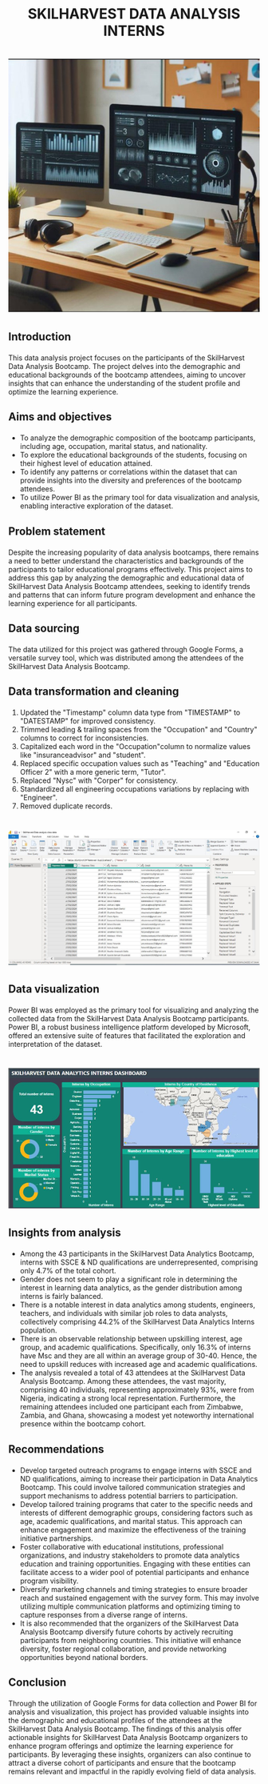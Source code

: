# <p align='center'/> SKILHARVEST DATA ANALYSIS INTERNS </p>
# <div align='center'/><img src='Images/Image1.jpg'></div>
## <p align='left'/> Introduction </p>
This data analysis project focuses on the participants of the SkilHarvest Data Analysis Bootcamp. The project delves into the demographic and educational backgrounds of the bootcamp attendees, aiming to uncover insights that can enhance the understanding of the student profile and optimize the learning experience.
## <p align='left'/> Aims and objectives </p>
- To analyze the demographic composition of the bootcamp participants, including age, occupation, marital status, and nationality.
- To explore the educational backgrounds of the students, focusing on their highest level of education attained.
- To identify any patterns or correlations within the dataset that can provide insights into the diversity and preferences of the bootcamp attendees.
- To utilize Power BI as the primary tool for data visualization and analysis, enabling interactive exploration of the dataset.
## <p align='left'/> Problem statement </p>
Despite the increasing popularity of data analysis bootcamps, there remains a need to better understand the characteristics and backgrounds of the participants to tailor educational programs effectively. This project aims to address this gap by analyzing the demographic and educational data of SkilHarvest Data Analysis Bootcamp attendees, seeking to identify trends and patterns that can inform future program development and enhance the learning experience for all participants.
## <p align='left'/> Data sourcing </p>
The data utilized for this project was gathered through Google Forms, a versatile survey tool, which was distributed among the attendees of the SkilHarvest Data Analysis Bootcamp.
## <p align='left'/> Data transformation and cleaning </p>
1. Updated the "Timestamp" column data type from "TIMESTAMP" to "DATESTAMP" for improved consistency.
2. Trimmed leading & trailing spaces from the "Occupation" and "Country" columns to correct for inconsistencies.
3. Capitalized each word in the "Occupation"column to normalize values like "insuranceadvisor" and "student".
4. Replaced specific occupation values such as "Teaching" and "Education Officer 2" with a more generic term, "Tutor".
5. Replaced "Nysc" with "Corper" for consistency.
6. Standardized all engineering occupations variations by replacing with "Engineer".
7. Removed duplicate records.
# <div align='center'/><img src='Images/Image2.JPG'></div>
## <p align='left'/> Data visualization </p>
Power BI was employed as the primary tool for visualizing and analyzing the collected data from the SkilHarvest Data Analysis Bootcamp participants. Power BI, a robust business intelligence platform developed by Microsoft, offered an extensive suite of features that facilitated the exploration and interpretation of the dataset.
# <div align='center'/><img src='Images/Image3.JPG'></div>
## <p align='left'/> Insights from analysis </p>
- Among the 43 participants in the SkilHarvest Data Analytics Bootcamp, interns with SSCE & ND qualifications are underrepresented, comprising only 4.7% of the total cohort.
- Gender does not seem to play a significant role in determining the interest in learning data analytics, as the gender distribution among interns is fairly balanced.
- There is a notable interest in data analytics among students, engineers, teachers, and individuals with similar job roles to data analysts, collectively comprising 44.2% of the SkilHarvest Data Analytics Interns population.
- There is an observable relationship between upskilling interest, age group, and academic qualifications. Specifically, only 16.3% of interns have Msc and they are all within an average group of 30-40. Hence, the need to upskill reduces with increased age and academic qualifications.
- The analysis revealed a total of 43 attendees at the SkilHarvest Data Analysis Bootcamp. Among these attendees, the vast majority, comprising 40 individuals, representing approximately 93%, were from Nigeria, indicating a strong local representation. Furthermore, the remaining attendees included one participant each from Zimbabwe, Zambia, and Ghana, showcasing a modest yet noteworthy international presence within the bootcamp cohort.
## <p align='left'/> Recommendations </p>
- Develop targeted outreach programs to engage interns with SSCE and ND qualifications, aiming to increase their participation in Data Analytics Bootcamp. This could involve tailored communication strategies and support mechanisms to address potential barriers to participation.
- Develop tailored training programs that cater to the specific needs and interests of different demographic groups, considering factors such as age, academic qualifications, and marital status. This approach can enhance engagement and maximize the effectiveness of the training initiative partnerships.
- Foster collaborative with educational institutions, professional organizations, and industry stakeholders to promote data analytics education and training opportunities. Engaging with these entities can facilitate access to a wider pool of potential participants and enhance program visibility.
- Diversify marketing channels and timing strategies to ensure broader reach and sustained engagement with the survey form. This may involve utilizing multiple communication platforms and optimizing timing to capture responses from a diverse range of interns.
- It is also recommended that the organizers of the SkilHarvest Data Analysis Bootcamp diversify future cohorts by actively recruiting participants from neighboring countries. This initiative will enhance diversity, foster regional collaboration, and provide networking opportunities beyond national borders.
## <p align='left'/> Conclusion </p>
Through the utilization of Google Forms for data collection and Power BI for analysis and visualization, this project has provided valuable insights into the demographic and educational profiles of the attendees at the SkilHarvest Data Analysis Bootcamp. The findings of this analysis offer actionable insights for SkilHarvest Data Analysis Bootcamp organizers to enhance program offerings and optimize the learning experience for participants. By leveraging these insights, organizers can also continue to attract a diverse cohort of participants and ensure that the bootcamp remains relevant and impactful in the rapidly evolving field of data analysis.



